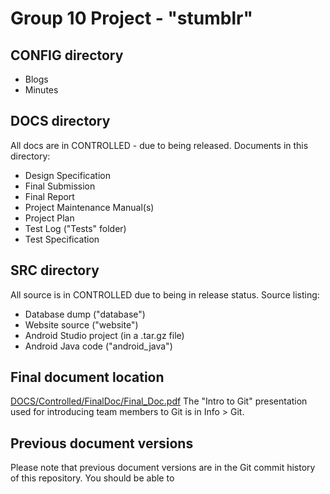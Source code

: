 Group 10 Project - "stumblr"
============================

CONFIG directory
----------------
  * Blogs
  * Minutes
  
DOCS directory
--------------
All docs are in CONTROLLED - due to being released. Documents in this directory:
  * Design Specification
  * Final Submission
  * Final Report
  * Project Maintenance Manual(s)
  * Project Plan
  * Test Log ("Tests" folder)
  * Test Specification
  
SRC directory
-------------
All source is in CONTROLLED due to being in release status. Source listing:
  * Database dump ("database")
  * Website source ("website")
  * Android Studio project (in a .tar.gz file)
  * Android Java code ("android_java")
  
  
Final document location
-----------------------
[DOCS/Controlled/FinalDoc/Final_Doc.pdf](DOCS/Controlled/FinalDoc/Final_Doc.pdf)
The "Intro to Git" presentation used for introducing team members to Git is in Info > Git.


Previous document versions
--------------------------
Please note that previous document versions are in the Git commit history of this
repository. You should be able to 
